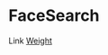 # FaceSearch
Link [Weight](https://drive.google.com/drive/folders/1KKJeiweZcH4EIdBoqseA5k0kN2nLTZNd?usp=sharing)
